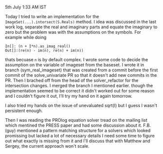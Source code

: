 5th July 1:33 AM IST

Today I tried to write an implementation for the
`ImageSet(...).intersect(S.Reals)` method. I idea was discussed in the last
work log,
separate the real and imaginary parts and equate the imaginary to zero
but the problem was with the assumptions on the symbols. For example while
doing
```
In[]: (n + I*n).as_imag_real()
Out[]:(re(n) - im(n), re(n) + im(n))
```
thats becuase `n` is by default complex. I wrote some code to decide the
assumption on the variable of imageset from the baseset. I wrote it in branch
(sym_real_imageset)
that was created from a commit before the first commit of the solve_univariate
PR so that it doesn't add new commits in the PR. Then I brached off from the
head of the solver_refactor for the intersection changes. I merged the branch
I mentioned earlier. though the implementation seemed to be correct it didn't
worked out for some reason and I couldn't figure it out, I'll try my hand on it
again tomorrow.

I also tried my hands on the issue of unevaluated sqrt(I) but I guess I wasn't
persistent enough.

Then I was reading the PROlog equation solver tread on the mailing list which
mentined the PRESS paper and had some discussion about it. F.B. (guy)
mentioned a pattern matching structure for a solvers which looked promissing
but lacked a lot of necessary details I need some time to figure out what
exactly is missing from it and I'll discuss that with Matthew and Sergey, the
current approach won't scale.
